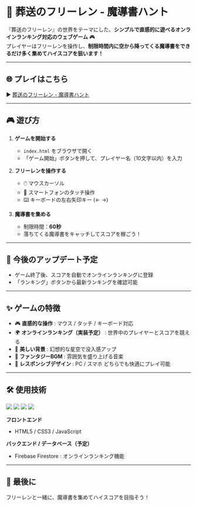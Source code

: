 # 📖 葬送のフリーレン - 魔導書ハント

『葬送のフリーレン』の世界をテーマにした、**シンプルで直感的に遊べるオンラインランキング対応のウェブゲーム** 🎮  
プレイヤーはフリーレンを操作し、**制限時間内に空から降ってくる魔導書をできるだけ多く集めてハイスコアを狙います！**

---

## 🌐 プレイはこちら
▶️ [葬送のフリーレン - 魔導書ハント](https://imshota1009.github.io/Freiren-s-Grimoire-Hunt/)

---

## 🎮 遊び方

1. **ゲームを開始する**
   - `index.html` をブラウザで開く
   - 「ゲーム開始」ボタンを押して、プレイヤー名（10文字以内）を入力

2. **フリーレンを操作する**
   - 🖱️ マウスカーソル  
   - 📱 スマートフォンのタッチ操作  
   - ⌨️ キーボードの左右矢印キー (← →)

3. **魔導書を集める**
   - 制限時間：**60秒**  
   - 落ちてくる魔導書をキャッチしてスコアを稼ごう！

---

## 🌟 今後のアップデート予定

- ゲーム終了後、スコアを自動でオンラインランキングに登録  
- 「ランキング」ボタンから最新ランキングを確認可能  

---

## ✨ ゲームの特徴

- 🎮 **直感的な操作** : マウス / タッチ / キーボード対応  
- 🌍 **オンラインランキング（実装予定）** : 世界中のプレイヤーとスコアを競える  
- 🌌 **美しい背景** : 幻想的な星空で没入感アップ  
- 🎵 **ファンタジーBGM** : 雰囲気を盛り上げる音楽  
- 📱 **レスポンシブデザイン** : PC / スマホ どちらでも快適にプレイ可能  

---

## 🛠️ 使用技術

<p>
  <img src="https://img.shields.io/badge/HTML5-E34F26?style=for-the-badge&logo=html5&logoColor=white">
  <img src="https://img.shields.io/badge/CSS3-1572B6?style=for-the-badge&logo=css3&logoColor=white">
  <img src="https://img.shields.io/badge/JavaScript-F7DF1E?style=for-the-badge&logo=javascript&logoColor=black">
  <img src="https://img.shields.io/badge/Firebase-FFCA28?style=for-the-badge&logo=firebase&logoColor=black">
</p>

**フロントエンド**  
- HTML5 / CSS3 / JavaScript  

**バックエンド / データベース（予定）**  
- Firebase Firestore : オンラインランキング機能  

---

## 🌸 最後に

フリーレンと一緒に、魔導書を集めてハイスコアを目指そう！  
 

